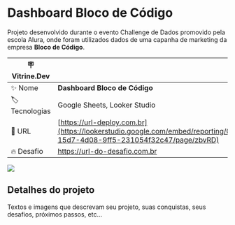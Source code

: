 # Dashboard Bloco de Código

Projeto desenvolvido durante o evento Challenge de Dados promovido pela escola Alura, onde foram utilizados dados de uma capanha de marketing da empresa **Bloco de Código**.

| :placard: Vitrine.Dev |     |
| -------------  | --- |
| :sparkles: Nome        | **Dashboard Bloco de Código**
| :label: Tecnologias | Google Sheets, Looker Studio
| :rocket: URL         | [https://url-deploy.com.br](https://lookerstudio.google.com/embed/reporting/0de31a53-15d7-4d08-9ff5-231054f32c47/page/zbvRD)
| :fire: Desafio     | https://url-do-desafio.com.br

<!-- Inserir imagem com a #vitrinedev ao final do link -->
![](https://via.placeholder.com/1200x500.png?text=imagem+lindona+do+meu+projeto#vitrinedev)

## Detalhes do projeto

Textos e imagens que descrevam seu projeto, suas conquistas, seus desafios, próximos passos, etc...
